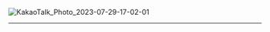 ![KakaoTalk_Photo_2023-07-29-17-02-01](https://github.com/DREAMLANDTHON/dreamland-hackarton-1won-front/assets/74346290/9087c554-63af-4513-b00c-a820ecb81568)

-----------

